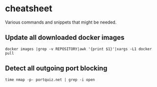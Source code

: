 # cheatsheet

 Various commands and snippets that might be needed.
## Update all downloaded docker images
````
docker images |grep -v REPOSITORY|awk '{print $1}'|xargs -L1 docker pull
````
## Detect all outgoing port blocking
````
time nmap -p- portquiz.net | grep -i open
````
